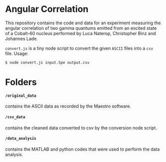 
# Angular Correlation
This repository contains the code and data for an experiment measuring the angular correlation of two gamma quantums emitted from an excited state of a Cobalt-60 nucleus performed by Luca Naterop, Christopher Binz and Johannes Lade.

`convert.js` is a tiny node script to convert the given `ASCII` files into a `csv` file. Usage:

`$ node convert.js input.Spe output.csv`


# Folders
#### `/original_data` 
contains the ASCII data as recorded by the Maestro software.

#### `/csv_data` 
contains the cleaned data converted to csv by the conversion node script.

#### `/data_analysis`
contains the MATLAB and python codes that were used to perform the data analysis.
